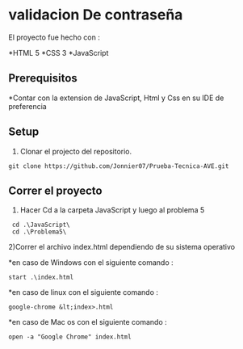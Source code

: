 # validacion De contraseña 

El proyecto fue hecho con : 

*HTML 5
*CSS 3
*JavaScript

## Prerequisitos

*Contar con la extension de JavaScript, Html y Css en su IDE de preferencia

## Setup

1) Clonar el projecto del repositorio.
```
git clone https://github.com/Jonnier07/Prueba-Tecnica-AVE.git

```
## Correr el proyecto 

1) Hacer Cd a la carpeta JavaScript y luego al problema 5

```
 cd .\JavaScript\
 cd .\Problema5\
```
2)Correr el archivo index.html dependiendo de su sistema operativo

*en caso de Windows con el siguiente comando :
```
start .\index.html
```
*en caso de linux con el siguiente comando :
```
google-chrome &lt;index>.html
```
*en caso de Mac os con el siguiente comando :

```
open -a "Google Chrome" index.html
```